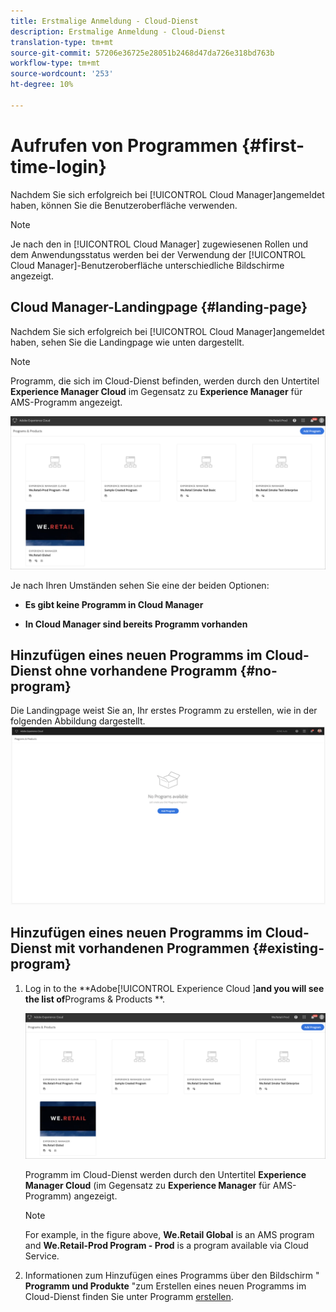 ```yaml
---
title: Erstmalige Anmeldung - Cloud-Dienst
description: Erstmalige Anmeldung - Cloud-Dienst
translation-type: tm+mt
source-git-commit: 57206e36725e28051b2468d47da726e318bd763b
workflow-type: tm+mt
source-wordcount: '253'
ht-degree: 10%

---
```



# Aufrufen von Programmen {#first-time-login}

Nachdem Sie sich erfolgreich bei [!UICONTROL Cloud Manager]angemeldet haben, können Sie die Benutzeroberfläche verwenden.

>[!NOTE]
>
>Je nach den in [!UICONTROL Cloud Manager] zugewiesenen Rollen und dem Anwendungsstatus werden bei der Verwendung der [!UICONTROL Cloud Manager]-Benutzeroberfläche unterschiedliche Bildschirme angezeigt.

## Cloud Manager-Landingpage {#landing-page}

Nachdem Sie sich erfolgreich bei [!UICONTROL Cloud Manager]angemeldet haben, sehen Sie die Landingpage wie unten dargestellt.

>[!NOTE]
>
>Programm, die sich im Cloud-Dienst befinden, werden durch den Untertitel **Experience Manager Cloud** im Gegensatz zu **Experience Manager** für AMS-Programm angezeigt.

![](assets/first_timelogin1.png)


Je nach Ihren Umständen sehen Sie eine der beiden Optionen:

* **Es gibt keine Programm in Cloud Manager**

* **In Cloud Manager sind bereits Programm vorhanden**

## Hinzufügen eines neuen Programms im Cloud-Dienst ohne vorhandene Programm {#no-program}


Die Landingpage weist Sie an, Ihr erstes Programm zu erstellen, wie in der folgenden Abbildung dargestellt.
![](assets/first_timelogin0.png)


## Hinzufügen eines neuen Programms im Cloud-Dienst mit vorhandenen Programmen {#existing-program}


1. Log in to the **Adobe[!UICONTROL Experience Cloud ]**and you will see the list of**Programs &amp; Products **.

   ![](assets/first_timelogin1.png)

   Programm im Cloud-Dienst werden durch den Untertitel **Experience Manager Cloud** (im Gegensatz zu **Experience Manager** für AMS-Programm) angezeigt.

   >[!NOTE]
   >For example, in the figure above, **We.Retail Global** is an AMS program and **We.Retail-Prod Program - Prod** is a program available via Cloud Service.

1. Informationen zum Hinzufügen eines Programms über den Bildschirm &quot; **Programm und Produkte** &quot;zum Erstellen eines neuen Programms im Cloud-Dienst finden Sie unter Programm [erstellen](/help/onboarding/getting-access-to-aem-in-cloud/creating-a-program.md).


